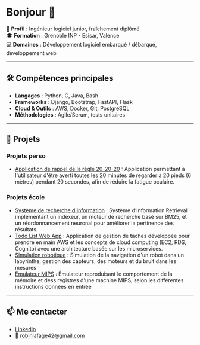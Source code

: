 # Bonjour 👋

👤 **Profil** : Ingénieur logiciel junior, fraîchement diplômé  
🎓 **Formation** : Grenoble INP - Esisar, Valence  
💻 **Domaines** : Développement logiciel embarqué / débarqué, développement web  

---

## 🛠️ Compétences principales 

- **Langages** : Python, C, Java, Bash  
- **Frameworks** : Django, Bootstrap, FastAPI, Flask  
- **Cloud & Outils** : AWS, Docker, Git, PostgreSQL    
- **Méthodologies** : Agile/Scrum, tests unitaires

---

## 📌 Projets
### Projets perso
- [Application de rappel de la règle 20-20-20](https://github.com/robinlafage/20-20-20) : Application permettant à l'utilisateur d'être averti toutes les 20 minutes de regarder à 20 pieds (6 mètres) pendant 20 secondes, afin de réduire la fatigue oculaire.

### Projets école
- [Système de recherche d'information](https://github.com/robinlafage/Information_Retrieval) : Système d’Information Retrieval implémentant un indexeur, un moteur de recherche basé sur BM25, et un réordonnancement neuronal pour améliorer la pertinence des résultats.  
- [Todo List Web App](https://github.com/robinlafage/es-todolist) : Application de gestion de tâches développée pour prendre en main AWS et les concepts de cloud computing (EC2, RDS, Cognito) avec une architecture basée sur les microservices.
- [Simulation robotique](https://github.com/robinlafage/RMI) : Simulation de la navigation d'un robot dans un labyrinthe, gestion des capteurs, des moteurs et du bruit dans les mesures
- [Émulateur MIPS](https://github.com/robinlafage/Emulateur-MIPS-C) : Émulateur reproduisant le comportement de la mémoire et dess registres d'une machine MIPS, selon les différentes instructions données en entrée

---

## 📫 Me contacter
- [LinkedIn](https://www.linkedin.com/in/robin-lafage-731492262)  
- 📧 robinlafage42@gmail.com

